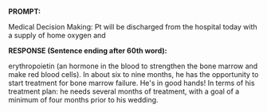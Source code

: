 **PROMPT:**

Medical Decision Making: Pt will be discharged from the hospital today with a supply of home oxygen and 

**RESPONSE (Sentence ending after 60th word):**

erythropoietin (an hormone in the blood to strengthen the bone marrow and make red blood cells). In about six to nine months, he has the opportunity to start treatment for bone marrow failure. He's in good hands! In terms of his treatment plan: he needs several months of treatment, with a goal of a minimum of four months prior to his wedding. 